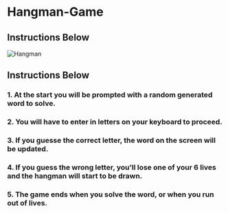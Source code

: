 # Hangman-Game


## Instructions Below


![Hangman](https://github.com/Epicskylegend/Hangman-Game/assets/85533331/213f112c-a3b8-4aee-8d96-a4b8d3a44537)


## Instructions Below


### 1. At the start you will be prompted with a random generated word to solve.
### 2. You will have to enter in letters on your keyboard to proceed.
### 3. If you guesse the correct letter, the word on the screen will be updated.
### 4. If you guess the wrong letter, you'll lose one of your 6 lives and the hangman will start to be drawn.
### 5. The game ends when you solve the word, or when you run out of lives. 
